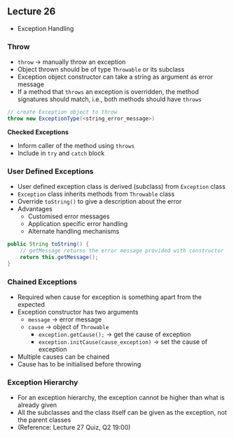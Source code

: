 ## Lecture 26
- Exception Handling

### Throw
- `throw` -> manually throw an exception
- Object thrown should be of type `Throwable` or its subclass
- Exception object constructor can take a string as argument as error message
- If a method that `throws` an exception is overridden, the method signatures should match, i.e., both methods should have `throws`
```java
// create Exception object to throw
throw new ExceptionType(<string_error_message>)
```

**Checked Exceptions**
- Inform caller of the method using `throws`
- Include in `try` and `catch` block

### User Defined Exceptions
- User defined exception class is derived (subclass) from `Exception` class
- `Exception` class inherits methods from `Throwable` class
- Override `toString()` to give a description about the error
- Advantages
	- Customised error messages
	- Application specific error handling
	- Alternate handling mechanisms
```java
public String toString() {
	// getMessage returns the error message provided with constructor
	return this.getMessage();
}
```

### Chained Exceptions
- Required when cause for exception is something apart from the expected
- Exception constructor has two arguments
	- `message` -> error message
	- `cause` -> object of `Throwable`
		- `exception.getCause();` -> get the cause of exception 
		- `exception.initCause(cause_exception)` -> set the cause of exception
- Multiple causes can be chained
- Cause has to be initialised before throwing

### Exception Hierarchy
- For an exception hierarchy, the exception cannot be higher than what is already given
- All the subclasses and the class itself can be given as the exception, not the parent classes
- (Reference: Lecture 27 Quiz, Q2 19:00)